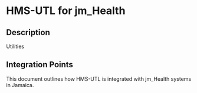 # HMS-UTL for jm_Health

## Description

Utilities

## Integration Points

This document outlines how HMS-UTL is integrated with jm_Health systems in Jamaica.
